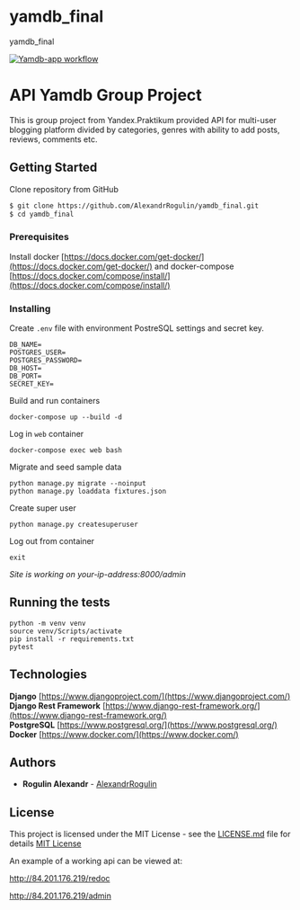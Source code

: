 # yamdb_final
yamdb_final


[![Yamdb-app workflow](https://github.com/AlexandrRogulin/yamdb_final/workflows/Yamdb-app_workflow/badge.svg)](https://github.com/AlexandrRogulin/yamdb_final/actions)

# API Yamdb Group Project

This is group project from Yandex.Praktikum provided API for multi-user blogging platform divided by categories, genres with ability to add posts, reviews, comments etc.

## Getting Started

Clone repository from GitHub
```sh
$ git clone https://github.com/AlexandrRogulin/yamdb_final.git
$ cd yamdb_final
```
### Prerequisites

Install docker [https://docs.docker.com/get-docker/](https://docs.docker.com/get-docker/) and docker-compose [https://docs.docker.com/compose/install/](https://docs.docker.com/compose/install/)

### Installing

Create ```.env``` file with environment PostreSQL settings and secret key.

```
DB_NAME=
POSTGRES_USER=
POSTGRES_PASSWORD=
DB_HOST=
DB_PORT=
SECRET_KEY=
```

Build and run containers
```
docker-compose up --build -d
```
Log in ```web``` container
```
docker-compose exec web bash
```
Migrate and seed sample data
```
python manage.py migrate --noinput
python manage.py loaddata fixtures.json
```
Create super user
```
python manage.py createsuperuser
```
Log out from container
```
exit
```

*Site is working on your-ip-address:8000/admin*

## Running the tests
```
python -m venv venv
source venv/Scripts/activate
pip install -r requirements.txt
pytest
```
## Technologies

**Django** [https://www.djangoproject.com/](https://www.djangoproject.com/)<br>
**Django Rest Framework** [https://www.django-rest-framework.org/](https://www.django-rest-framework.org/)<br>
**PostgreSQL** [https://www.postgresql.org/](https://www.postgresql.org/)<br>
**Docker** [https://www.docker.com/](https://www.docker.com/)

## Authors

* **Rogulin Alexandr** - [AlexandrRogulin](https://github.com/AlexandrRogulin)

## License

This project is licensed under the MIT License - see the [LICENSE.md](LICENSE.md) file for details
[MIT License](https://mit-license.org/)

An example of a working api can be viewed at:

http://84.201.176.219/redoc

http://84.201.176.219/admin

